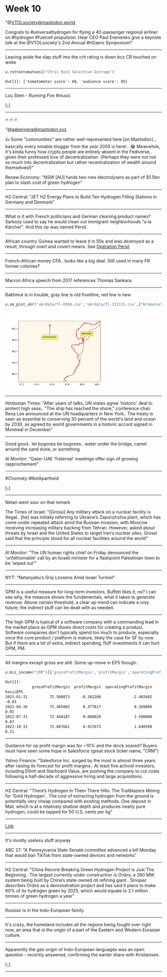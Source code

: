 # Week 10


"@VTOLsociety@mastodon.world

Congrats to \#universalhydrogen for flying a 40-passenger regional
airliner on \#hydrogen \#fuelcell propulsion. Hear CEO Paul Eremenko
give a keynote talk at the @VTOLsociety's 2nd Annual #H2aero
Symposium!"

---

Leaving aside the slap stuff imo the crit rating is down bcz CR touched on woke

```python
u.rottentomatoes1("Chris Rock Selective Outrage")
```

```text
Out[1]: {'tomatometer score': 60, 'audience score': 85}
```

---

Lou Stein - Running Fire \#music

[[-]](https://youtu.be/vB1ylrtdhhA)

---

🔥 🔥 🔥 

"@gaberivera@mastodon.xyz

👍 Some "communities" are rather well-represented here [on
Mastodon]... basically every notable blogger from the year 2005 is
here!.. 😂 Meanwhile, it's kinda funny how crypto people are entirely
absent in the Fediverse, given their professed love of
decentralization. (Perhaps they were not not so much into
decentralization but rather recentralization of wealth around
themselves!)"


Renew Economy: "NSW [AU] funds two new electrolysers as part of $1.5bn
plan to slash cost of green hydrogen"

---

H2 Central: "JET H2 Energy Plans to Build Ten Hydrogen Filling
Stations in Germany and Denmark"

---

What is it with French politicians and German cleaning product names?
Sarkozy used to say he would clean out immigrant neighborhoods "a la
Kärcher". And this op was named Persil.

---

African country Guinea wanted to leave it in 50s and was *destroyed*
as a result, through overt and covert means. See [Opération Persil](https://en.wikipedia.org/wiki/Op%C3%A9ration_Persil)

---

French-African money CFA.. looks like a big deal. Still used in many
FR former colonies?

---

Macron Africa speech from 2017 references Thomas Sankara. 

---

Bakhmut is in trouble, gray line is old frontline, red line is new

```python
u.sm_plot_ukr('ukrdata/fl-0304.csv','ukrdata/fl-221115.csv',["Kramatorsk","Bakhmut"],clat=48.5,clon=37.7,zoom=0.06)
```

<img width='340' src='ukr-2.jpg'/> 

---

Hindustan Times: "After years of talks, UN states agree 'historic'
deal to protect high seas.. "The ship has reached the shore,"
conference chair Rena Lee announced at the UN headquarters in New
York.. The treaty is seen as essential to conserving 30 percent of the
world's land and ocean by 2030, as agreed by world governments in a
historic accord signed in Montreal in December"

---

Good good.. let bygones be bygones.. water under the bridge, camel
around the sand dune, or something 

Al Monitor: "Qatar-UAE 'fraternal' meetings offer sign of growing rapprochement"

---

\#Chomsky \#NotApartheid

[[-]](https://youtu.be/tMp3LyOTcEU?t=62)

---

Netan went sour on that remark

The Times of Israel: "[Grossi] Any military attack on a nuclear
facility is illegal.. [he] was initially referring to Ukraine’s
Zaporizhzhia plant, which has come under repeated attack amid the
Russian invasion, with Moscow receiving increasing military backing
from Tehran. However, asked about threats by Israel and the United
States to target Iran’s nuclear sites, Grossi said that the principle
stood for all nuclear facilities around the world"

---

Al Monitor: "The UN human rights chief on Friday denounced the
'unfathomable' call by an Israeli minister for a flashpoint
Palestinian town to be 'wiped out'"

---

NYT: "Netanyahu’s Grip Loosens Amid Israel Turmoil"

---

GPM is a useful measure for long-term investors, Buffett likes it, no?
I can see why, the measure shows the fundamentals, what it takes to
generate revenue. Above certain threshold, a clear up-trend can
indicate a rosy future; the indirect stuff can be dealt with as
needed.

---

The high GPM is typical of a software company with a commanding lead
in the market place as GPM shows direct costs for creating a product.
Software companies don't typically spend too much to produce,
especially once the core product / platform is mature, likely the case
for SF by now. But if there are a lot of extra, indirect spending,
fluff investments it can hurt OPM, PM.

---

All margins except gross are shit. Some up-move in EPS though.. 

```python
u.biz_income("CRM")[['grossProfitMargin','profitMargin','operatingProfitMargin','basicEPS']]
```

```text
Out[1]: 
            grossProfitMargin  profitMargin  operatingProfitMargin  basicEPS
2022-01-31          72.508873     -0.382200              -2.402402     -0.03
2022-04-30          72.405883      0.377817               0.269869      0.03
2022-07-31          72.448187      0.880829               2.500000      0.07
2022-10-31          72.687661      0.917673               1.640589      0.21
```

---

Guidance for op profit margin was for ~10% and the stock soared?
Buyers must have seen some hope in Salesforce (great stock ticker
name, "CRM")

Yahoo Finance: "Salesforce Inc. surged by the most in almost three
years after raising its forecast for profit margins.. At least five
activist investors, including Elliott and Starboard Value, are pushing
the company to cut costs following a half-decade of aggressive hiring
and large acquisitions.

---

H2 Central: "There’s Hydrogen In Them There Hills: The Trailblazers
Mining for ‘Gold Hydrogen’..  The cost of extracting hydrogen from the
ground is potentially very cheap compared with existing methods. One
deposit in Mali, which is at a relatively shallow depth and produces
nearly pure hydrogen, could be tapped for 50 U.S. cents per kg"

---

[Link](https://drive.google.com/uc?export=view&id=1vULsgToiielHCiVF1kJqD0_oQ7sWSyez)

---

It's mostly useless stuff anyway

ABC 27: "A Pennsylvania State Senate committee advanced a bill Monday
that would ban TikTok from state-owned devices and networks"

---

H2 Central: "China Record-Breaking Green Hydrogen Project is Just The
Beginning.. The largest currently under construction is Ordos, a 390
MW system being built by China’s state-owned oil refining
giant.. Sinopec describes Ordos as a demonstration project and has
said it plans to make 60% of its hydrogen green by 2025, which would
equate to 2.1 million tonnes of green hydrogen a year"

---

Russian is in the Indo-European family

---

It's crazy, the homeland includes all the regions being fought over
right now, an area that is the origin of a part of the Eastern and
Western Eurasian culture.

---

Apparently the geo origin of Indo-European languages was an open
question - recently answered, confirming the earlier share with
Kristiansen.

[[-]](../../2023/03/the-horse-the-wheel-steppes-anthony.html)

---
